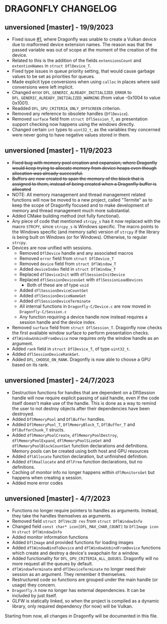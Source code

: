# DRAGONFLY CHANGELOG

## unversioned [master] - 19/9/2023
- Fixed issue [#1](https://github.com/xmamalou/dragonfly/issues/1), where Dragonfly was unable to create a Vulkan device due to malformed device extension names. The reason was that the passed variable was out of scope at the moment of the creation of the device.
- Related to this is the addition of the fields `extensionsCount` and `extentionNames` in `struct DflDevice_T`.
- Fixed type issues in queue priority setting, that would cause garbage values to be set as priorities for queues.
- Made explicit type conversions when using `calloc` in places where said conversions were left implicit.
- Changed error `DFL_GENERIC_ALREADY_INITIALIZED_ERROR` to `DFL_GENERIC_ALREADY_INITIALIZED_WARNING` (from value -0x1004 to value 0x1001).
- Readded `DFL_GPU_CRITERIA_ONLY_OFFSCREEN` criterion.
- Removed any reference to obsolete handles (`DflDevice`).
- Removed `surface` field from `struct DflSession_T`, as presentation support checking now happens using the windows directly.
- Changed certain `int` types to `uint32_t`, as the variables they concerned were never going to have negative values stored in them.

## unversioned [master] - 11/9/2023
- ~~Fixed bug with memory pool creation and expansion, where Dragonfly would keep trying to allocate memory from device heaps even though allocation was already successful.~~
- ~~Buffers are now created to span the memory of the block that is assigned to them, instead of being created when a Dragonfly buffer is allocated~~
- NOTE: All memory management and thread management related functions will now be moved to a new project, called "Termite" as to keep the scope of Dragonfly focused and to make development of memory and thread management much more substantial.
- Added CMake building method (not fully functional).
- Any piece of code that mentioned `strcpy_s` has it now replaced with the macro `STRCPY`, since `strcpy_s` is Windows specific. The macro points to the Windows specific (and memory safe) version of `strcpy` if the library is being built on Windows (or for Windows). Otherwise, to regular `strcpy`.
- Devices are now unified with sessions.
    - Removed `DflDevice` handle and any associated macros
    - Removed `error` field from `struct DflDevice_T`
    - Removed `device` field from `struct DflWindow_T`
    - Added `deviceIndex` field in `struct DflWindow_T`
    - Replaced `dflDeviceInit` with `dflSessionInitDevice`
    - Replaced `dflSessionDevicesGet` with `dflSessionLoadDevices`
       - Both of these are of type `void`
    - Added `dflSessionDeviceCountGet`
    - Added `dflSessionDeviceNameGet`
    - Added `dflSessionDeviceTerminate`
    - All internal functions in `Dragonfly-C/Device.c` are now moved in `Dragonfly-C/Session.c`
    - Any function requiring a device handle now instead requires a session handle and the device index.
- Removed `surface` field from `struct DflSession_T`. Dragonfly now checks the first available window surface to perform presentation checks.
- `dflWindowUnbindFromDevice` now requires only the window handle as an argument. 
- Added `rank` field in `struct DflDevice_T`, of type `uint32_t`. 
- Added `dflSessionDeviceRankGet`.
- Added `DFL_CHOOSE_ON_RANK`. Dragonfly is now able to choose a GPU based on its rank.

## unversioned [master] - 24/7/2023
- Destruction functions for handles that are dependent on a DflSession handle will now require explicit passing of said handle, even if the code itself doesn't make use of the handle. This is done as a way to remind the user to not destroy objects after their dependencies have been destroyed.
- Added `DflMemoryPool` and `DflBuffer` handles.
- Added `DflMemoryPool_T`, `DflMemoryBlock_T`, `DflBuffer_T` and `DflBufferChunk_T` structs.
- Added `dflMemoryPoolCreate`, `dflMemoryPoolDestroy`, `dflMemoryPoolExpand`, `dflMemoryPoolSizeGet` and `dflMemoryPoolBlockCountGet` function declarations and definitions. Memory pools can be created using both host and GPU resources
- Added `dflAllocate` function declaration, but unfinished definition.
- Added `dflReallocate` and `dflFree` function declarations, but no definitions.
- Caching of monitor info no longer happens within `dflMonitorsGet` but happens when creating a session.
- Added more error codes

## unversioned [master] - 4/7/2023
- Functions no longer require pointers to handles as arguments. Instead, they take the handles themselves as arguments.
- Removed field `struct DflVec2D res` from `struct DflWindowInfo`
- Changed field `const char* icon[DFL_MAX_CHAR_COUNT]` to `DflImage icon` in `struct DflWindowInfo`
- Added monitor information functions
- Added `DflImage` and provided functions for loading images
- Added `dflWindowBindToDevice` and `dflWindowUnbindFromDevice` functions which create and destroy a device's swapchain for a window.
- Added functionality for `DFL_GPU_CRITERIA_ALL_QUEUES`. Dragonfly will no more request all the queues by default.
- `dflWindowTerminate` and `dflDeviceTerminate` no longer need their session as an argument. They remember it themselves.
- Restructured code so functions are grouped under the main handle (or usage) they concern.
- `Dragonfly.h` now no longer has external dependencies. It can be included by just itself. 
- GLFW is statically linked, so when the project is compiled as a dynamic library, only required dependency (for now) will be Vulkan.

Starting from now, all changes in Dragonfly will be documented in this file.